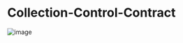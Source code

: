 # Collection-Control-Contract
![image](https://user-images.githubusercontent.com/57165451/194665984-2a2c2e10-00fb-40d9-9c17-9112305020af.png)
